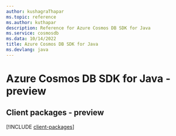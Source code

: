 ```yaml
---
author: kushagraThapar
ms.topic: reference
ms.author: kuthapar
description: Reference for Azure Cosmos DB SDK for Java
ms.service: cosmosdb
ms.data: 10/14/2022
title: Azure Cosmos DB SDK for Java
ms.devlang: java
---
```

# Azure Cosmos DB SDK for Java - preview

## Client packages - preview
[!INCLUDE [client-packages](cosmos-db-client-index.md)]